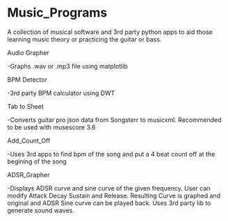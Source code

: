 # Music_Programs
A collection of musical software and 3rd party python apps to aid those learning music theory or practicing the guitar or bass. 

Audio Grapher

  -Graphs .wav or .mp3 file using matplotlib

BPM Detector

  -3rd party BPM calculator using DWT

Tab to Sheet

  -Converts guitar pro json data from Songsterr to musicxml. Recommended to be used with musescore 3.6

Add_Count_Off

  -Uses 3rd apps to find bpm of the song and put a 4 beat count off at the begining of the song
  
ADSR_Grapher

  -Displays ADSR curve and sine curve of the given frequency. User can modify Attack Decay Sustain and Release. Resulting Curve is graphed and original and ADSR Sine curve can be played back. Uses 3rd party lib to generate sound waves.
  

